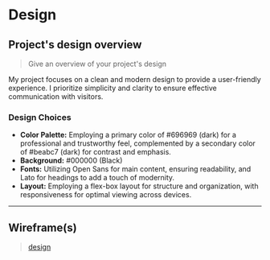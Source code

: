 # Design

## Project's design overview

> Give an overview of your project's design

My project focuses on a clean and modern design to provide a
user-friendly experience. I prioritize simplicity and clarity to ensure
effective communication with visitors.

<!-- describe the reasoning behind your group's design and wireframe -->
<!-- include other centralized decisions like fonts, palates, ... -->

### Design Choices

- **Color Palette:** Employing a primary color of #696969 (dark) for a
  professional and trustworthy feel, complemented by a secondary color of
  #beabc7 (dark) for contrast and emphasis.
- **Background:** #000000 (Black)
- **Fonts:** Utilizing Open Sans for main content, ensuring readability, and
  Lato for headings to add a touch of modernity.
- **Layout:** Employing a flex-box layout for structure and organization, with
  responsiveness for optimal viewing across devices.

---

## Wireframe(s)
> [design](../assets/design-img.jpg)
